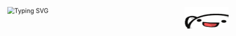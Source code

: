 <a><img width="100" height="50" align="right" src="https://github.com/prabh1601/prabh1601/blob/main/pkinghi.png?raw=true"></a>

![Typing SVG](https://readme-typing-svg.herokuapp.com?font=roboto&color=%23F7C51D&size=22&vCenter=true&lines=Hiiiiii+I'm+Prabh.)